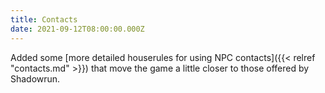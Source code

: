 ```yaml
---
title: Contacts
date: 2021-09-12T08:00:00.000Z
---
```


Added some [more detailed houserules for using NPC contacts]({{< relref "contacts.md" >}}) that move the game a little closer to those offered by Shadowrun.
<!--more-->